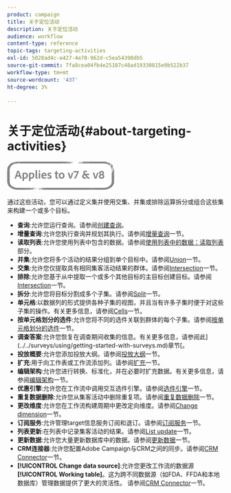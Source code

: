 ```yaml
---
product: campaign
title: 关于定位活动
description: 关于定位活动
audience: workflow
content-type: reference
topic-tags: targeting-activities
exl-id: 5028ad4c-e427-4e78-962d-c5ea54390db5
source-git-commit: 7fa8cea04fb4e25187c48ad19330815e9b522b37
workflow-type: tm+mt
source-wordcount: '437'
ht-degree: 3%

---
```


# 关于定位活动{#about-targeting-activities}

![](../../assets/common.svg)

通过这些活动，您可以通过定义集并使用交集、并集或排除运算拆分或组合这些集来构建一个或多个目标。

* **查询**:允许您运行查询。请参阅[创建查询](query.md#creating-a-query)。
* **增量查询**:允许您执行查询并规划其执行。请参阅[增量查询](incremental-query.md)一节。
* **读取列表**:允许您使用列表中包含的数据。请参阅[使用列表中的数据：读取列表](../../platform/using/import-export-workflows.md#using-data-from-a-list--read-list)部分。
* **并集**:允许您将多个活动的结果分组到单个目标中。请参阅[Union](union.md)一节。
* **交集**:允许您仅提取具有相同集客活动结果的群体。请参阅[Intersection](intersection.md)一节。
* **排除**:允许您基于从中提取一个或多个其他目标的主目标创建目标。请参阅[Intersection](intersection.md)一节。
* **拆分**:允许您将目标分割成多个子集。请参阅[Split](split.md)一节。
* **单元格**:以数据列的形式提供各种子集的视图，并且当有许多子集时便于对这些子集的操作。有关更多信息，请参阅[Cells](cells.md)一节。
* **按单元格划分的选件**:允许您将不同的选件关联到群体的每个子集。请参阅[按单元格划分的选件](offers-by-cell.md)一节。
* **调查答案**:允许您恢复在调查期间收集的信息。有关更多信息，请参阅此](../../surveys/using/getting-started-with-surveys.md)章节[。
* **投放概要**:允许您添加投放大纲。请参阅[投放大纲](../../workflow/using/delivery-outline.md)一节。
* **扩充**:用于向工作表或工作流添加列。请参阅[扩充](../../workflow/using/enrichment.md)一节。
* **编辑架构**:允许您进行转换、标准化，并在必要时扩充数据。有关更多信息，请参阅[编辑架构](../../workflow/using/edit-schema.md)一节。
* **优惠引擎**:允许您在工作流中调用交互选件引擎。请参阅[选件引擎](../../workflow/using/offer-engine.md)一节。
* **重复数据删除**:允许您从集客活动中删除重复项。请参阅[重复数据删除](../../workflow/using/deduplication.md)一节。
* **更改维度**:允许您在工作流构建周期中更改定向维度。请参阅[Change dimension](../../workflow/using/change-dimension.md)一节。
* **订阅服务**:允许管理target信息服务订阅和退订。请参阅[订阅服务](../../workflow/using/subscription-services.md)一节。
* **列表更新**:在列表中记录集客活动的结果。请参阅[List update](../../workflow/using/list-update.md)一节。
* **更新数据**:允许您大量更新数据库中的数据。请参阅[更新数据](../../workflow/using/update-data.md)一节。
* **CRM连接器**:允许您配置Adobe Campaign与CRM之间的同步。请参阅[CRM Connector](../../workflow/using/crm-connector.md)一节。
* **[!UICONTROL Change data source]**:允许您更改工作流的数据源 **[!UICONTROL Working table]**。这为跨不同数据源（如FDA、FFDA和本地数据库）管理数据提供了更大的灵活性。 请参阅[CRM Connector](../../workflow/using/change-data-source.md)一节。
